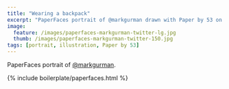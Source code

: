 ```yaml
---
title: "Wearing a backpack"
excerpt: "PaperFaces portrait of @markgurman drawn with Paper by 53 on an iPad."
image: 
  feature: /images/paperfaces-markgurman-twitter-lg.jpg
  thumb: /images/paperfaces-markgurman-twitter-150.jpg
tags: [portrait, illustration, Paper by 53]
---
```


PaperFaces portrait of [@markgurman](http://twitter.com/markgurman).

{% include boilerplate/paperfaces.html %}